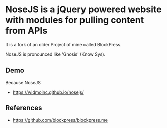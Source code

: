 # NoseJS is a jQuery powered website with modules for pulling content from APIs
It is a fork of an older Project of mine called BlockPress.

NoseJS is pronounced like 'Gnosis' (Know Sys).

## Demo
Because NoseJS
* https://widmoinc.github.io/nosejs/ 

## References
* https://github.com/blockpress/blockpress.me
